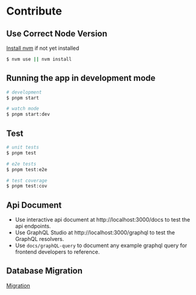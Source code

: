 # Contribute

## Use Correct Node Version

[Install nvm](https://github.com/nvm-sh/nvm#installing-and-updating) if not yet installed

```sh
$ nvm use || nvm install
```

## Running the app in development mode

```sh
# development
$ pnpm start

# watch mode
$ pnpm start:dev
```

## Test

```sh
# unit tests
$ pnpm test

# e2e tests
$ pnpm test:e2e

# test coverage
$ pnpm test:cov
```

## Api Document

- Use interactive api document at http://localhost:3000/docs to test the api endpoints.
- Use GraphQL Studio at http://localhost:3000/graphql to test the GraphQL resolvers.
- Use `docs/graphQL-query` to document any example graphql query for frontend developers to reference.

## Database Migration

[Migration](./migration.md)
